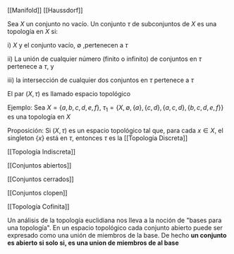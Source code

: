 [[Manifold]]
[[Haussdorf]]

Sea $X$ un conjunto no vacío. Un conjunto $\tau$  de subconjuntos de $X$ es una topología en $X$ si:

i) $X$ y el conjunto vacío, $\emptyset$ ,pertenecen a $\tau$

ii)  La unión de cualquier número (finito o infinito)  de conjuntos en $\tau$ pertenece a $\tau$, y

iii) la intersección de cualquier dos conjuntos en $\tau$ pertenece a $\tau$

El par $(X,\tau)$ es llamado espacio topológico

Ejemplo:
Sea $X=\{a,b,c,d,e,f\}$, $\tau_1=\{X,\emptyset,\{a\},\{c,d\},\{a,c,d\},\{b,c,d,e,f\}\}$ es una topología en $X$

Proposición: Si $(X,\tau)$ es un espacio topológico tal que, para cada $x\in X$, el singleton $\{x\}$ está en $\tau$, entonces $\tau$ es la  [[Topología Discreta]]

[[Topología Indiscreta]]

[[Conjuntos abiertos]]

[[Conjuntos cerrados]]

[[Conjuntos clopen]]

[[Topología Cofinita]]

Un análisis de la topología euclidiana nos lleva a la noción de "bases para una topología". En un espacio topológico cada conjunto abierto puede ser expresado como una unión de miembros de la base. De hecho **un conjunto es abierto si solo si, es una union de miembros de al base**














